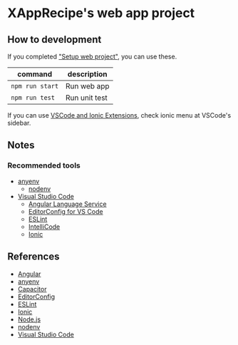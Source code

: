 # XAppRecipe's web app project
## How to development
If you completed ["Setup web project"](../README.md), you can use these.

command | description
--- | ---
```npm run start``` | Run web app
```npm run test``` | Run unit test

If you can use [VSCode and Ionic Extensions][VSCE Ionic], check ionic menu at VSCode's sidebar.



## Notes
### Recommended tools
* [anyenv]
    * [nodenv]
* [Visual Studio Code]
    * [Angular Language Service](https://marketplace.visualstudio.com/items?itemName=Angular.ng-template)
    * [EditorConfig for VS Code](https://marketplace.visualstudio.com/items?itemName=EditorConfig.EditorConfig)
    * [ESLint](https://marketplace.visualstudio.com/items?itemName=dbaeumer.vscode-eslint)
    * [IntelliCode](https://marketplace.visualstudio.com/items?itemName=VisualStudioExptTeam.vscodeintellicode)
    * [Ionic][VSCE Ionic]



## References
* [Angular]
* [anyenv]
* [Capacitor]
* [EditorConfig]
* [ESLint]
* [Ionic]
* [Node.js]
* [nodenv]
* [Visual Studio Code]



[Angular]: https://angular.jp/
[anyenv]: https://github.com/anyenv/anyenv
[Capacitor]: https://capacitor.ionicframework.com/
[EditorConfig]: https://editorconfig.org/
[ESLint]: https://eslint.org/
[Ionic]: https://ionicframework.com/
[Node.js]: https://nodejs.org/
[nodenv]: https://github.com/nodenv/nodenv
[Visual Studio Code]: https://code.visualstudio.com/
[VSCE Ionic]: https://marketplace.visualstudio.com/items?itemName=ionic.ionic
